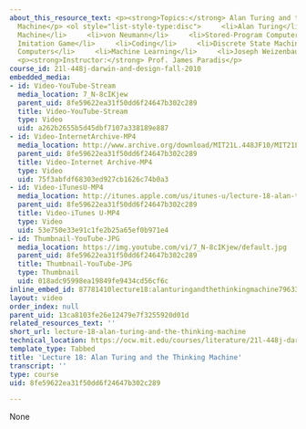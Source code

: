 ```yaml
---
about_this_resource_text: <p><strong>Topics:</strong> Alan Turing and the Thinking
  Machine</p> <ol style="list-style-type:disc">     <li>Alan Turing</li>     <li>Thinking
  Machine</li>     <li>von Neumann</li>     <li>Stored-Program Computer</li>     <li>ENIAC</li>     <li>The
  Imitation Game</li>     <li>Coding</li>     <li>Discrete State Machines</li>     <li>Digital
  Computers</li>     <li>Machine Learning</li>     <li>Joseph Weizenbaum</li>     <li>Chatterbots</li>      </ol>
  <p><strong>Instructor:</strong> Prof. James Paradis</p>
course_id: 21l-448j-darwin-and-design-fall-2010
embedded_media:
- id: Video-YouTube-Stream
  media_location: 7_N-8cIKjew
  parent_uid: 8fe59622ea31f50dd6f24647b302c289
  title: Video-YouTube-Stream
  type: Video
  uid: a262b2655b5d45dbf7107a338189e887
- id: Video-InternetArchive-MP4
  media_location: http://www.archive.org/download/MIT21L.448JF10/MIT21L_448JF10_lec18_300k.mp4
  parent_uid: 8fe59622ea31f50dd6f24647b302c289
  title: Video-Internet Archive-MP4
  type: Video
  uid: 75f3abfdf68303ed927cb1626c74b0a3
- id: Video-iTunesU-MP4
  media_location: http://itunes.apple.com/us/itunes-u/lecture-18-alan-turing-thinking/id524410263?i=114469494
  parent_uid: 8fe59622ea31f50dd6f24647b302c289
  title: Video-iTunes U-MP4
  type: Video
  uid: 53e750e33e91c1fe2b25a65ef0b971e4
- id: Thumbnail-YouTube-JPG
  media_location: https://img.youtube.com/vi/7_N-8cIKjew/default.jpg
  parent_uid: 8fe59622ea31f50dd6f24647b302c289
  title: Thumbnail-YouTube-JPG
  type: Thumbnail
  uid: 018adc95998ea19849fe9434cd56cf6c
inline_embed_id: 87781410lecture18:alanturingandthethinkingmachine79633185
layout: video
order_index: null
parent_uid: 13ca8103fe26e12479e7f3255920d01d
related_resources_text: ''
short_url: lecture-18-alan-turing-and-the-thinking-machine
technical_location: https://ocw.mit.edu/courses/literature/21l-448j-darwin-and-design-fall-2010/video-lectures/lecture-18-alan-turing-and-the-thinking-machine
template_type: Tabbed
title: 'Lecture 18: Alan Turing and the Thinking Machine'
transcript: ''
type: course
uid: 8fe59622ea31f50dd6f24647b302c289

---
```

None